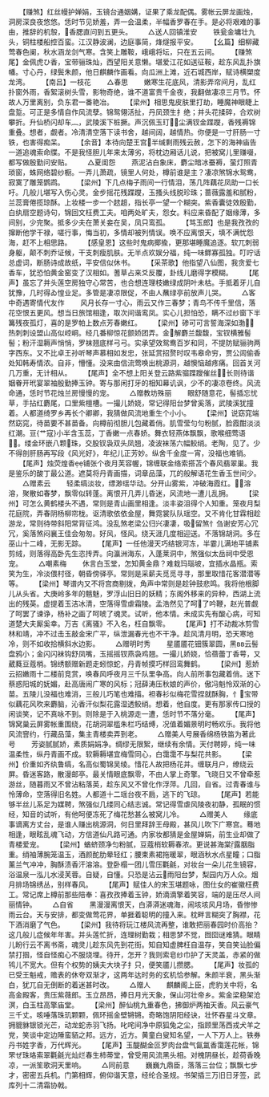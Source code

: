 <!-- { "loadSidebar": true } -->
　　【赚煞】红丝幔护婵娟，玉镜台通姻媾，证果了乘龙配偶。雾帐云屏龙画烛，洞房深良夜悠悠。恁时节见娇羞，弄一会温柔，半幅香罗春在手。是必将艰难的事由，推辞的机彀，香腮直问到五更头。
　　△送人回镇淮安
　　铁瓮金墉壮九头，铜柱楼船控百蛮。江汉静波澜，边庭事简，烽燧报平安。
　　【幺篇】细柳藏莺春色阑，秋水涵龙剑气寒。含笑上雕鞍，峨峨将坛，只在五云间。
　　【赚煞尾】金佩虎ひ香，宝带骊珠灿，西望阳关意懒。堪爱江花如送征鞍，趁东风乱扑旗幡。寸心丹，绿鬓朱颜，他日麒麟作画看。向瓜洲上滩，近石城西岸，赋诗横槊度龙湾。
　　【南吕】一枝花
　　△春思
　　嫩寒生花底风，清影弄帘间月，乱红扑窗外雨，香絮滚树头雪，影物奇绝，谁不道富贵千金夜，我翻做凄凉三月节。怀故人万里离别，负东君一番艳冶。
　　【梁州】相思鬼皮肤里打劫，睡魔神眼睫上盘踅。可正是多情自作风流孽。锦鸳翎活扯，丹凤颈生扌绝；并头花揉碎，合欢树攀折。升仙桥闪却车︷，武陵溪下桩撅。声沉佩玉玎，尘满钗金蹀躞，香残褥锦重叠。想者，觑者。冷清清空落下读书舍，越间阔，越情热。你便是一寸肝肠一寸铁，也害得痴呆。
　　【余音】本待向楚王宫半缄剩雨残云赦，怎下的海神庙告一道追魂索命牒。不是我怪胆儿年来太薄劣，将枕边厢话儿说，把被窝儿里赚啜，都写做殷勤问安贴。
　　△夏闺怨
　　燕泥沾白象床，麝尘暗冰蚕褥，萤灯照青琐窗，蛛网络碧纱橱。一弄儿萧疏，镜里人何处，樽前谁是主？凄凉煞锦水鸳鸯，寂寞了雕笼鹦鹉。
　　【梁州】下几点梅子雨间一行情泪，荡几阵藕花凤助一口长吁。几般儿堪写入伤心灵。金步摇花残蹀躞，玉搔头线脱珍珠；蔷薇露羞和腻粉，兰蕊膏倦揽琼酥。上妆楼一步一个趑趄，指长亭一望一个糊突。紫香囊徒效殷勤，白纨扇空题诗句，锦回文枉费工夫。咱两处旷夫，怨女。料应来昏配了姻缘薄，多间别，少完聚。抵多少夫在萧关妾在吴，凤只鸾孤。
　　【骂玉郎】也是我孜孜的撺断他学干禄，嗟行事，悔当初，多情却被列情误。唤不应离恨天，填不满忧怨海，赶不上相思路。
　　【感皇恩】这些时鬼病揶揄，更那堪睡魔追逐。软兀刺弱身躯，颠不刺乔证候，干支刺瘦肌肤。无半点欢娱分福，纯一味鳏寡孤独。叮咛话总虚词，断肠诗成故纸，平安信似休书。
　　【采茶歌】他指望八仙图，我贪爱七香车，犹恐怕黄金窑变了汉相如。蓍草占来爻反覆，卦线儿磨得字模糊。
　　【尾声】虽忘了并头莲空房独守心常苦，也合想连理枝嫩绿成阴叶未枯。手抵着牙儿自犹豫，几时得ゐ惶业足。多管是凄凉限促，不由人蘸绿亭前放声儿哭。
　　△客中奇遇寄情代友作
　　风月长存一寸心，雨云又作三春梦；青鸟不传千里信，落花空恨五更风。想当日旅馆相逢，取次间谐鸾凤。实心儿担怕恐，瞒不过纱窗下半篝残夜孤灯，喜的是罗帕上数点芳春嫩红。
　　【梁州】碜可可言誓海深如渤，热刺刺设盟山高似崆峒。经几番柳惊花颤娇团弄。金解麝兰馥馥，宝钗横雅髻髻；粉汗湿耨声悄悄，罗袜翘底样弓弓。实承望效鸳鸯百岁和同，不提防赋骊驹两字西东。又不比卓王孙听琴声慕相如发忠，张延赏招赘时叹韦皋命穷，贾公闾偷香处知韩寿情浓。自非，懵懂。没来由信流莺唤出桃源洞，越懊恼越疼痛。回首关河几万重，无计相从。
　　【尾声】全不想上阳关登云路紫骝蹀躞催丝，长则待谐姻眷开玳宴翠袖殷勤捧玉钟。寄与那闲打牙的相知幕讥讽，少不的凄凉卷终。风流命通，恁时节花烛兰房慢慢的宠。
　　△赠教坊殊丽
　　眼舒随意花，髻插忘忧草，手拈红麝尾，口里紫檀槽。一撮儿娇娆，常记得阳台梦曾奚落，武陵溪犹撞着。人都道绮罗乡再长个卿卿，我猜做风流地重生个小小。
　　【梁州】说窈窕端然窈窕，待苗要不甚苗备。向樽前彻胆儿包藏着俏。肌雪莹匀匀粉腻，脸霞酣淡淡红潮。豆{艹寇}小半含玉蕊，丁香嫩一点春娇。舞衣轻燕体飘飘，歌喉细莺语。缕金环嵌八颗珠，交股钗袅双头凤翘，凌波袜荡六幅鲛绡。老陶，见了。少不得剖肝肠再写段《风光好》，年纪儿正芳妙。纵舍千金度一宵，没福也难销。
　　【尾声】烛荧煌香铺张个夜月芙容幄，锦缠联金络索搭苫个春风翡翠巢。我是鉴乐的酸丁最公道。遮莫将丹青画描，词章品藻，兀的般解语花生香玉世间少。
　　△赠素云
　　轻柔缟淡妆，缥渺瑶华动。分开山雾紫，冲破海霞红。溶溶，聚散如春梦，飘零似转蓬。离恨开几弄儿昏迷，风流地一遭儿乱拥。
　　【梁州】可怎么黄鹤楼头不遇，常则是青山画里相逢。淡丰姿沮得个人知重。笼夜月梨花庭院，弄春阴杨柳帘栊。讴清歌依依金屋，舞霓裳队队瑶空。又不肯化甘霖相趁游龙，常则待带斜阳常背征鸿。没乱煞老梁公归兴凄凄，吸留煞忄刍谢安芳心冗冗，奚落煞闷襄王佳会匆匆。好风，怪风。绕天涯几度相迎送。不落锦胡洞。多在巫山十二峰，无影无踪。
　　【尾声】一任他漫天巧结银河冻，半霎儿满地平铺素剪绒，则落得高卧先生恣抟弄。向瀛洲海东，入蓬莱洞中，煞强似太岳祠中受恩宠。
　　△嘲素梅
　　休言白玉堂，怎知黄金鼎？难栽玛瑙坡，宜插水晶瓶。索笑为生，冷淡偎村径，朝昏傍驿亭。常则是采薪夫觅觅寻寻，那里取惜花客潜潜等等。
　　【梁州】琴谱内又不将宫商剔拨，角声中常则是趁钟鼓悲鸣。我将他根脚儿从头省。大庚岭多年的魑魅，罗浮山旧日的妖精；东阁外移来的异种，西湖上流出的残英。虚提着玉洁冰清，空落得雪虐霜陵。孟浩然见了呵了吟鞭，赵光普觑了呵罢了谏诤，杨补之画了呵唬了魂灵。试听，他本情。未成实先有酸心病，可知道楚大夫厮奚幸。万吉《离骚》不入名，枉自飘零。
　　【尾声】打不动裁冰剪雪林和靖，冲不过击玉敲金宋广平，纵泄漏春光也不干净。趁风清月明，恐天寒地冷，则不如收拾横斜水边影。
　　△赠明时秀
　　星靥靥花钿簇翠圆，黑вв云髻盘鸦小；金闪闪袜钩舒凤嘴，玉摇摇钗燕袅鸡翘。一撮儿娇娆，恰蓓蕾丁香萼，又葳蕤豆蔻梢。锦绣额赠新题走蚓惊蛇，丹青帧摸巧样回鸾舞鹤。
　　【梁州】惹娇云招嫩雨十二楼前竞赏，唤春风呼夜月三千队里争高。向人前所事包藏着俏。迷下蔡惑阳城的妩媚，赴高唐闹广寒的风标；冠薛涛压秋娘的声价，傲冯魁怜双渐的心苗。五陵儿没福也难消，三般儿巧笔也难描。袒春衫似梅花雪捏就酥胸，忄宝带似藕花风吹来麝脑，沁香汗似梨花露湿透鲛绡。想着，他自度。更有那家传口授的闲谈笑，记不真咏不到。则除是于入桃源走一遭，恁时节不落分毫。
　　【尾声】锦窝巢云屏雾帐重围绕，花胡洞翠槛朱栏巧结缚，况值着媚景明时畅欢乐。我将他风流窨约，行藏品藻，集主青楼卖弄到老。
　　△赠美人号展香绵杨铁笛为著此号
　　芳姿腻腻娇，素质娟娟净。绸缪无限絮，继续有余情。天付聘婷，纯一味温柔性，纵丹青画不成。软耨耨堪宜梅雪同心，白霭霭不与梨花共影。
　　【梁州】价重如齐纨鲁缟，名高似蜀锦吴绫。惜花人故把杨花并。缠联月户，缭绕云屏。昏迷客路，散漫邮亭。最关情眼底飘零，不由人掌上奇擎。飞晓日又不曾牵惹游丝，随暮雨又不曾沾粘落英，趁东风又不曾化作浮萍。几回，自省。过青春谁与怜薄命，空落得旧名姓。人都道十二瑶台夜不扃，逃下的飞琼。
　　【尾声】若能够半丝儿系足为媒聘，煞强似几缕同心结志诚。常记得雪虐风陵夜初静，孤眠的惯经，知音的试听，有他呵便冻死了梅花愁甚么被窝儿冷。
　　△赠美人
　　缘底事谪离方丈台，是谁人赚出桃源洞，何日里拜辞王母殿，甚风儿吹下广寒宫。蓦地相逢，眼眩乱魂飞动，方信道仙凡路可通。内家妆都猜是金屋婵娟，前生业却做了青楼爱宠。
　　【梁州】蝤蛴颈净匀粉腻，豆蔻梢软耨春浓。更说甚海棠露胭脂重。绡袖薄腕笼温玉，酒颜酡肋晕轻红；腰束素裙拖暖翠，眼涵秋水点星瞳；口脂薰兰气冲冲，胸酥渍香汗溶溶。登卧榻一团儿雪压氍毹，对妆台一朵儿花生镜容，浴温泉一泓儿水浸芙蓉。自疑，自懂。只恐是沾云雨阳台梦，梨园内万人众。烟月排场锦绣丛，别样春风。
　　【尾声】赋佳人的宋玉堪题咏，图仕女的崔徽枉费工。常记席上樽前那些陪奉：喜孜孜捧着玉钟，娇滴滴擎着笑容，端的是压尽人间丽情钟。
　　△自省
　　黑漫漫离恨天，白漭漭迷魂海，闹垓垓风月场，昏惨惨雨云台。天与安排，都变做莺花界，单捱着聪明的撞入来。枕畔言糊突了胸襟，花下酒消磨了气色。
　　【梁州】我待将玩江楼风流再整，谁敢把丽春园时价高抬？这几般儿症候年年害。并头莲忙折，连理树勤栽；相思梦不觉，囫囵谜难猜。眼睛儿盼行云不离书斋，魂灵儿趁东风先到花街。知自知虚脾枉自温存，笑自笑讪脸偏禁打掴，怪自怪痴心不服烧埋。待开，怎开？我则索皂纱巾护了天灵盖，赤紧的做鸨儿不宽大。但有个权势的姨夫大块子扌只，便笑靥儿攒腮。
　　【尾声】妆孤的已受王魁戒，赡表的休夸双渐才，这两年达时务的玄机恰参解。朱颜半衰，黑头渐白，犹兀自无倒断的着迷甚时改。
　　△赠人
　　麒麟阁上臣，虎豹关中将，名高金殿客，贵压紫薇郎。玉立昂昂，捧日月光天象，保山河壮帝乡。紫金梁稳架沧溟，白玉柱高擎庙堂。
　　【梁州】醉仙桃九重春色，拂御炉两袖天香。风云豪气三千丈。咳唾落珠玑颗颗，佩环摇金壁锵锵。奇略饱阴阳经诀，壮怀吞星斗文章。拥貔貅银锁光芒，动龙蛇赤羽飞扬。叱咤间净中原狐兔之尘，指顾里荡西戎犬羊之党，笑谈中定边陲蛮貊之邦。远方，近方。黄童白叟知名望，一人下万人上。铁券丹书姓字香，万代辉光。
　　【尾声】玉醍醐金叵罗肉台盘气氤氲香霭莲花帐，锦罘ぜ珠珞索翠氍毹光灿烂春生柿蒂堂，曾受用风流黑头相。对槐阴昼长，趁荷香晚凉，一派笙歌洞天里响。
　　△同前意
　　巍巍九鼎臣，落落三台位；飘飘七步才，密密五兵机。门第相辉，俯仰谐天意，经纶合圣规。书架插三万旧日牙签，武库列十二清霜协戟。
